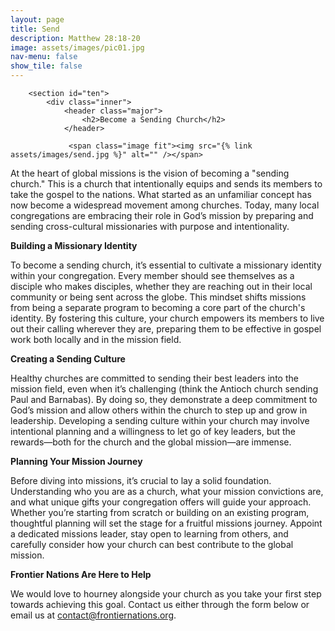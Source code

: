 ```yaml
---
layout: page
title: Send
description: Matthew 28:18-20
image: assets/images/pic01.jpg
nav-menu: false
show_tile: false
---
```


<div id="main" class="alt">

        <section id="ten">
            <div class="inner">
                <header class="major">
                    <h2>Become a Sending Church</h2>
                </header>
				
				 <span class="image fit"><img src="{% link assets/images/send.jpg %}" alt="" /></span>
				 
<p>At the heart of global missions is the vision of becoming a "sending church." This is a church that intentionally equips and sends its members to take the gospel to the nations. What started as an unfamiliar concept has now become a widespread movement among churches. Today, many local congregations are embracing their role in God&rsquo;s mission by preparing and sending cross-cultural missionaries with purpose and intentionality.</p>
<p><strong>Building a Missionary Identity</strong></p>
<p>To become a sending church, it&rsquo;s essential to cultivate a missionary identity within your congregation. Every member should see themselves as a disciple who makes disciples, whether they are reaching out in their local community or being sent across the globe. This mindset shifts missions from being a separate program to becoming a core part of the church's identity. By fostering this culture, your church empowers its members to live out their calling wherever they are, preparing them to be effective in gospel work both locally and in the mission field.</p>
<p><strong>Creating a Sending Culture</strong></p>
<p>Healthy churches are committed to sending their best leaders into the mission field, even when it&rsquo;s challenging (think the Antioch church sending Paul and Barnabas). By doing so, they demonstrate a deep commitment to God&rsquo;s mission and allow others within the church to step up and grow in leadership. Developing a sending culture within your church may involve intentional planning and a willingness to let go of key leaders, but the rewards&mdash;both for the church and the global mission&mdash;are immense.</p>
<p><strong>Planning Your Mission Journey</strong></p>
<p>Before diving into missions, it&rsquo;s crucial to lay a solid foundation. Understanding who you are as a church, what your mission convictions are, and what unique gifts your congregation offers will guide your approach. Whether you&rsquo;re starting from scratch or building on an existing program, thoughtful planning will set the stage for a fruitful missions journey. Appoint a dedicated missions leader, stay open to learning from others, and carefully consider how your church can best contribute to the global mission.</p>
<p><strong>Frontier Nations&nbsp;Are Here to Help</strong></p>
<p>We would love to hourney alongside your church as you take&nbsp;your first step towards achieving this goal. Contact us either through the form below or email us at <a href="mailto:contact@frontiernations.org" target="_blank">contact@frontiernations.org</a>.</p>
            </div>
        </section>

</div>
